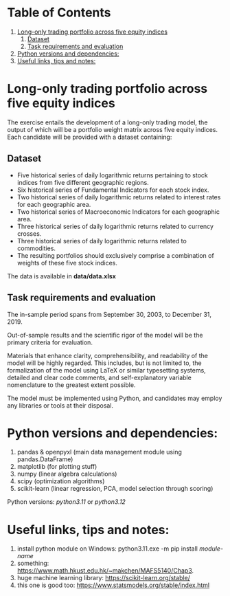 
# Table of Contents

1.  [Long-only trading portfolio across five equity indices](#org1c1ab6c)
    1.  [Dataset](#orgcb67002)
    2.  [Task requirements and evaluation](#org54dcd22)
2.  [Python versions and dependencies:](#org1ed2822)
3.  [Useful links, tips and notes:](#org055b8c4)


<a id="org1c1ab6c"></a>

# Long-only trading portfolio across five equity indices

The exercise entails the development of a long-only trading model, the output of which will be a portfolio weight matrix across five equity indices.
Each candidate will be provided with a dataset containing:


<a id="orgcb67002"></a>

## Dataset

-   Five historical series of daily logarithmic returns pertaining to stock indices from five different geographic regions.
-   Six historical series of Fundamental Indicators for each stock index.
-   Two historical series of daily logarithmic returns related to interest rates for each geographic area.
-   Two historical series of Macroeconomic Indicators for each geographic area.
-   Three historical series of daily logarithmic returns related to currency crosses.
-   Three historical series of daily logarithmic returns related to commodities.
-   The resulting portfolios should exclusively comprise a combination of weights of these five stock indices.

The data is available in **data/data.xlsx**


<a id="org54dcd22"></a>

## Task requirements and evaluation

The in-sample period spans from September 30, 2003, to December 31, 2019.

Out-of-sample results and the scientific rigor of the model will be the primary criteria for evaluation.

Materials that enhance clarity, comprehensibility, and readability of the model will be highly regarded. This includes,
but is not limited to, the formalization of the model using LaTeX or similar typesetting systems, detailed and clear code comments,
and self-explanatory variable nomenclature to the greatest extent possible.

The model must be implemented using Python, and candidates may employ any libraries or tools at their disposal.


<a id="org1ed2822"></a>

# Python versions and dependencies:

1.  pandas & openpyxl (main data management module using pandas.DataFrame)
2.  matplotlib (for plotting stuff)
3.  numpy (linear algebra calculations)
4.  scipy (optimization algorithms)
5.  scikit-learn (linear regression, PCA, model selection through scoring)

Python versions: *python3.11* or *python3.12*


<a id="org055b8c4"></a>

# Useful links, tips and notes:

1.  install python module on Windows: python3.11.exe -m pip install *module-name*
2.  something: <https://www.math.hkust.edu.hk/~makchen/MAFS5140/Chap3>.
3.  huge machine learning library: <https://scikit-learn.org/stable/>
4.  this one is good too: <https://www.statsmodels.org/stable/index.html>

